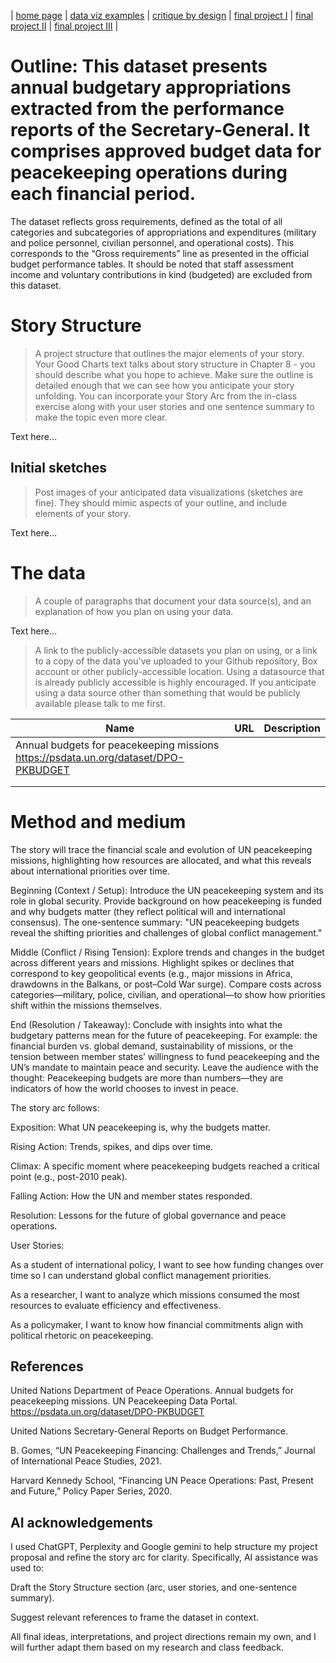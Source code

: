 | [home page](https://cmustudent.github.io/tswd-portfolio-templates/) | [data viz examples](dataviz-examples) | [critique by design](critique-by-design) | [final project I](final-project-part-one) | [final project II](final-project-part-two) | [final project III](final-project-part-three) |



# Outline: This dataset presents annual budgetary appropriations extracted from the performance reports of the Secretary-General. It comprises approved budget data for peacekeeping operations during each financial period.

The dataset reflects gross requirements, defined as the total of all categories and subcategories of appropriations and expenditures (military and police personnel, civilian personnel, and operational costs). This corresponds to the “Gross requirements” line as presented in the official budget performance tables. It should be noted that staff assessment income and voluntary contributions in kind (budgeted) are excluded from this dataset.


# Story Structure 

> A project structure that outlines the major elements of your story.  Your Good Charts text talks about story structure in Chapter 8 - you should describe what you hope to achieve.  Make sure the outline is detailed enough that we can see how you anticipate your story unfolding.  You can incorporate your Story Arc from the in-class exercise along with your user stories and one sentence summary to make the topic even more clear. 

Text here...

## Initial sketches
> Post images of your anticipated data visualizations (sketches are fine). They should mimic aspects of your outline, and include elements of your story.  

Text here...

# The data
> A couple of paragraphs that document your data source(s), and an explanation of how you plan on using your data. 

Text here...

> A link to the publicly-accessible datasets you plan on using, or a link to a copy of the data you've uploaded to your Github repository, Box account or other publicly-accessible location. Using a datasource that is already publicly accessible is highly encouraged.  If you anticipate using a data source other than something that would be publicly available please talk to me first. 

| Name | URL | Description |
|------|-----|-------------|
|   Annual budgets for peacekeeping missions        https://psdata.un.org/dataset/DPO-PKBUDGET      |
|      |     |             |
|      |     |             |

# Method and medium
The story will trace the financial scale and evolution of UN peacekeeping missions, highlighting how resources are allocated, and what this reveals about international priorities over time.

Beginning (Context / Setup): Introduce the UN peacekeeping system and its role in global security. Provide background on how peacekeeping is funded and why budgets matter (they reflect political will and international consensus). The one-sentence summary: "UN peacekeeping budgets reveal the shifting priorities and challenges of global conflict management."

Middle (Conflict / Rising Tension): Explore trends and changes in the budget across different years and missions. Highlight spikes or declines that correspond to key geopolitical events (e.g., major missions in Africa, drawdowns in the Balkans, or post–Cold War surge). Compare costs across categories—military, police, civilian, and operational—to show how priorities shift within the missions themselves.

End (Resolution / Takeaway): Conclude with insights into what the budgetary patterns mean for the future of peacekeeping. For example: the financial burden vs. global demand, sustainability of missions, or the tension between member states’ willingness to fund peacekeeping and the UN’s mandate to maintain peace and security. Leave the audience with the thought: Peacekeeping budgets are more than numbers—they are indicators of how the world chooses to invest in peace.

The story arc follows:

Exposition: What UN peacekeeping is, why the budgets matter.

Rising Action: Trends, spikes, and dips over time.

Climax: A specific moment where peacekeeping budgets reached a critical point (e.g., post-2010 peak).

Falling Action: How the UN and member states responded.

Resolution: Lessons for the future of global governance and peace operations.

User Stories:

As a student of international policy, I want to see how funding changes over time so I can understand global conflict management priorities.

As a researcher, I want to analyze which missions consumed the most resources to evaluate efficiency and effectiveness.

As a policymaker, I want to know how financial commitments align with political rhetoric on peacekeeping.
## References
United Nations Department of Peace Operations. Annual budgets for peacekeeping missions. UN Peacekeeping Data Portal. https://psdata.un.org/dataset/DPO-PKBUDGET

United Nations Secretary-General Reports on Budget Performance.

B. Gomes, “UN Peacekeeping Financing: Challenges and Trends,” Journal of International Peace Studies, 2021.

Harvard Kennedy School, “Financing UN Peace Operations: Past, Present and Future,” Policy Paper Series, 2020.

## AI acknowledgements
I used ChatGPT, Perplexity and Google gemini to help structure my project proposal and refine the story arc for clarity. Specifically, AI assistance was used to:

Draft the Story Structure section (arc, user stories, and one-sentence summary).

Suggest relevant references to frame the dataset in context.

All final ideas, interpretations, and project directions remain my own, and I will further adapt them based on my research and class feedback.
